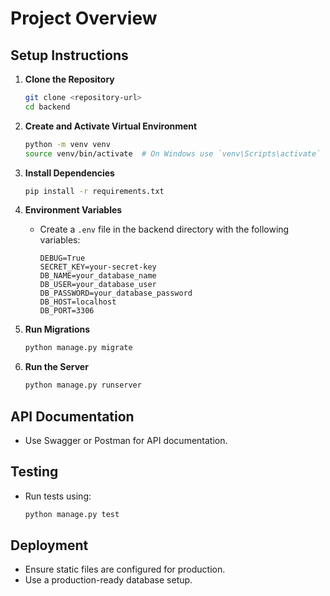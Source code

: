 # Project Overview

## Setup Instructions

1. **Clone the Repository**
   ```bash
   git clone <repository-url>
   cd backend
   ```

2. **Create and Activate Virtual Environment**
   ```bash
   python -m venv venv
   source venv/bin/activate  # On Windows use `venv\Scripts\activate`
   ```

3. **Install Dependencies**
   ```bash
   pip install -r requirements.txt
   ```

4. **Environment Variables**
   - Create a `.env` file in the backend directory with the following variables:
     ```
     DEBUG=True
     SECRET_KEY=your-secret-key
     DB_NAME=your_database_name
     DB_USER=your_database_user
     DB_PASSWORD=your_database_password
     DB_HOST=localhost
     DB_PORT=3306
     ```

5. **Run Migrations**
   ```bash
   python manage.py migrate
   ```

6. **Run the Server**
   ```bash
   python manage.py runserver
   ```

## API Documentation

- Use Swagger or Postman for API documentation.

## Testing

- Run tests using:
  ```bash
  python manage.py test
  ```

## Deployment

- Ensure static files are configured for production.
- Use a production-ready database setup.
